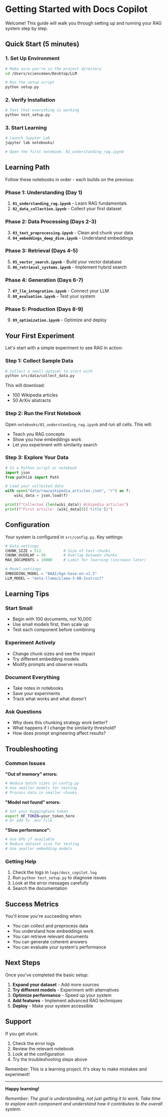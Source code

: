 # Getting Started with Docs Copilot

Welcome! This guide will walk you through setting up and running your RAG system step by step.

## Quick Start (5 minutes)

### 1. Set Up Environment

```bash
# Make sure you're in the project directory
cd /Users/scienceman/Desktop/LLM

# Run the setup script
python setup.py
```

### 2. Verify Installation

```bash
# Test that everything is working
python test_setup.py
```

### 3. Start Learning

```bash
# Launch Jupyter Lab
jupyter lab notebooks/

# Open the first notebook: 01_understanding_rag.ipynb
```

## Learning Path

Follow these notebooks in order - each builds on the previous:

### Phase 1: Understanding (Day 1)
1. **`01_understanding_rag.ipynb`** - Learn RAG fundamentals
2. **`02_data_collection.ipynb`** - Collect your first dataset

### Phase 2: Data Processing (Days 2-3)
3. **`03_text_preprocessing.ipynb`** - Clean and chunk your data
4. **`04_embeddings_deep_dive.ipynb`** - Understand embeddings

### Phase 3: Retrieval (Days 4-5)
5. **`05_vector_search.ipynb`** - Build your vector database
6. **`06_retrieval_systems.ipynb`** - Implement hybrid search

### Phase 4: Generation (Days 6-7)
7. **`07_llm_integration.ipynb`** - Connect your LLM
8. **`08_evaluation.ipynb`** - Test your system

### Phase 5: Production (Days 8-9)
9. **`09_optimization.ipynb`** - Optimize and deploy

## Your First Experiment

Let's start with a simple experiment to see RAG in action:

### Step 1: Collect Sample Data

```bash
# Collect a small dataset to start with
python src/data/collect_data.py
```

This will download:
- 100 Wikipedia articles
- 50 ArXiv abstracts

### Step 2: Run the First Notebook

Open `notebooks/01_understanding_rag.ipynb` and run all cells. This will:
- Teach you RAG concepts
- Show you how embeddings work
- Let you experiment with similarity search

### Step 3: Explore Your Data

```python
# In a Python script or notebook
import json
from pathlib import Path

# Load your collected data
with open("data/raw/wikipedia_articles.json", "r") as f:
    wiki_data = json.load(f)

print(f"Collected {len(wiki_data)} Wikipedia articles")
print(f"First article: {wiki_data[0]['title']}")
```

## Configuration

Your system is configured in `src/config.py`. Key settings:

```python
# Data settings
CHUNK_SIZE = 512          # Size of text chunks
CHUNK_OVERLAP = 50        # Overlap between chunks
MAX_DOCUMENTS = 10000     # Limit for learning (increase later)

# Model settings
EMBEDDING_MODEL = "BAAI/bge-base-en-v1.5"
LLM_MODEL = "meta-llama/Llama-3-8B-Instruct"
```

## Learning Tips

### Start Small
- Begin with 100 documents, not 10,000
- Use small models first, then scale up
- Test each component before combining

### Experiment Actively
- Change chunk sizes and see the impact
- Try different embedding models
- Modify prompts and observe results

### Document Everything
- Take notes in notebooks
- Save your experiments
- Track what works and what doesn't

### Ask Questions
- Why does this chunking strategy work better?
- What happens if I change the similarity threshold?
- How does prompt engineering affect results?

## Troubleshooting

### Common Issues

**"Out of memory" errors:**
```bash
# Reduce batch sizes in config.py
# Use smaller models for testing
# Process data in smaller chunks
```

**"Model not found" errors:**
```bash
# Set your HuggingFace token
export HF_TOKEN=your_token_here
# Or add to .env file
```

**"Slow performance":**
```bash
# Use GPU if available
# Reduce dataset size for testing
# Use smaller embedding models
```

### Getting Help

1. Check the logs in `logs/docs_copilot.log`
2. Run `python test_setup.py` to diagnose issues
3. Look at the error messages carefully
4. Search the documentation

## Success Metrics

You'll know you're succeeding when:

- You can collect and preprocess data
- You understand how embeddings work
- You can retrieve relevant documents
- You can generate coherent answers
- You can evaluate your system's performance

## Next Steps

Once you've completed the basic setup:

1. **Expand your dataset** - Add more sources
2. **Try different models** - Experiment with alternatives
3. **Optimize performance** - Speed up your system
4. **Add features** - Implement advanced RAG techniques
5. **Deploy** - Make your system accessible

## Support

If you get stuck:
1. Check the error logs
2. Review the relevant notebook
3. Look at the configuration
4. Try the troubleshooting steps above

Remember: This is a learning project. It's okay to make mistakes and experiment!

---

**Happy learning!**

*Remember: The goal is understanding, not just getting it to work. Take time to explore each component and understand how it contributes to the overall system.*
